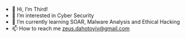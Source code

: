 - 👋 Hi, I’m Third!
- 👀 I’m interested in Cyber Security
- 🌱 I’m currently learning SOAR, Malware Analysis and Ethical Hacking
- 📫 How to reach me zeus.dahotoyiv@gmail.com

<!---
DAHOTOYIII/DAHOTOYIII is a ✨ special ✨ repository because its `README.md` (this file) appears on your GitHub profile.
You can click the Preview link to take a look at your changes.
--->
